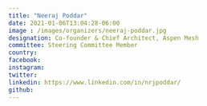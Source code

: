 ```yaml
---
title: "Neeraj Poddar"
date: 2021-01-06T13:04:28-06:00
image : /images/organizers/neeraj-poddar.jpg
designation: Co-founder & Chief Architect, Aspen Mesh
committee: Steering Committee Member
country: 
facebook: 
instagram: 
twitter: 
linkedin: https://www.linkedin.com/in/nrjpoddar/
github: 
---
```



